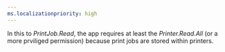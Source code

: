 ```yaml
---
ms.localizationpriority: high
---
```


<!-- markdownlint-disable MD002 MD041 -->

In this to *PrintJob.Read*, the app requires at least the *Printer.Read.All* (or a more prviliged permission) because print jobs are stored within printers.